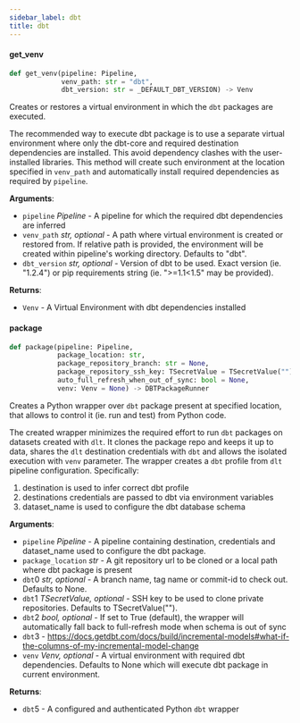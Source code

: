 ```yaml
---
sidebar_label: dbt
title: dbt
---
```


#### get\_venv

```python
def get_venv(pipeline: Pipeline,
             venv_path: str = "dbt",
             dbt_version: str = _DEFAULT_DBT_VERSION) -> Venv
```

Creates or restores a virtual environment in which the `dbt` packages are executed.

The recommended way to execute dbt package is to use a separate virtual environment where only the dbt-core
and required destination dependencies are installed. This avoid dependency clashes with the user-installed libraries.
This method will create such environment at the location specified in `venv_path` and automatically install required dependencies
as required by `pipeline`.

**Arguments**:

- `pipeline` _Pipeline_ - A pipeline for which the required dbt dependencies are inferred
- `venv_path` _str, optional_ - A path where virtual environment is created or restored from.
  If relative path is provided, the environment will be created within pipeline&#x27;s working directory. Defaults to &quot;dbt&quot;.
- `dbt_version` _str, optional_ - Version of dbt to be used. Exact version (ie. &quot;1.2.4&quot;) or pip requirements string (ie. &quot;&gt;=1.1&lt;1.5&quot; may be provided).
  

**Returns**:

- `Venv` - A Virtual Environment with dbt dependencies installed

#### package

```python
def package(pipeline: Pipeline,
            package_location: str,
            package_repository_branch: str = None,
            package_repository_ssh_key: TSecretValue = TSecretValue(""),
            auto_full_refresh_when_out_of_sync: bool = None,
            venv: Venv = None) -> DBTPackageRunner
```

Creates a Python wrapper over `dbt` package present at specified location, that allows to control it (ie. run and test) from Python code.

The created wrapper minimizes the required effort to run `dbt` packages on datasets created with `dlt`. It clones the package repo and keeps it up to data,
shares the `dlt` destination credentials with `dbt` and allows the isolated execution with `venv` parameter.
The wrapper creates a `dbt` profile from `dlt` pipeline configuration. Specifically:
1. destination is used to infer correct dbt profile
2. destinations credentials are passed to dbt via environment variables
3. dataset_name is used to configure the dbt database schema

**Arguments**:

- `pipeline` _Pipeline_ - A pipeline containing destination, credentials and dataset_name used to configure the dbt package.
- `package_location` _str_ - A git repository url to be cloned or a local path where dbt package is present
- `dbt`0 _str, optional_ - A branch name, tag name or commit-id to check out. Defaults to None.
- `dbt`1 _TSecretValue, optional_ - SSH key to be used to clone private repositories. Defaults to TSecretValue(&quot;&quot;).
- `dbt`2 _bool, optional_ - If set to True (default), the wrapper will automatically fall back to full-refresh mode when schema is out of sync
- `dbt`3 - https://docs.getdbt.com/docs/build/incremental-models#what-if-the-columns-of-my-incremental-model-change
- `venv` _Venv, optional_ - A virtual environment with required dbt dependencies. Defaults to None which will execute dbt package in current environment.
  

**Returns**:

- `dbt`5 - A configured and authenticated Python `dbt` wrapper

